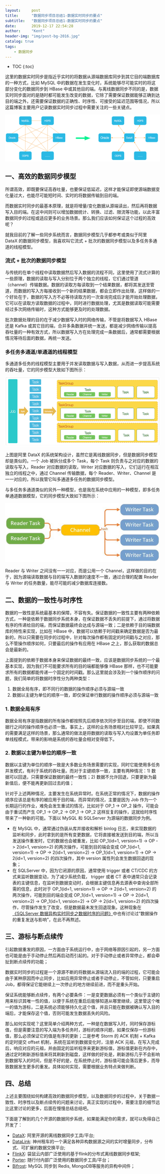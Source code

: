 ```yaml
---
layout:     post
title:      "数据同步项目总结1-数据实时同步的要点"
subtitle:   "数据同步项目总结1-数据实时同步的要点"
date:       2019-12-17 22:54:28
author:     "Kent"
header-img: "img/post-bg-2016.jpg"
catalog: true
tags:
    - 数据同步
---
```


* TOC
{:toc}

这里的数据实时同步是指近乎实时的将数据从源端数据库同步到其它目的端数据库的一种方式，比如 MySQL 中的数据在发生变化时，系统能够尽可能实时的将这部分变化的数据同步到 HBase 中或其他目的端。与离线数据同步不同的是，数据实时同步面对的是随时都可能发生改变的数据，它除了需要保证数据能够正确到达目的端之外，还需要保证数据的正确性、时序性、可接受的延迟范围等情况，所以这篇博客主要用户记录数据实时同步过程中需要关注的一些关键点。

![](/img/2019-12-17-Data-Sync-1/-1.jpg)

## **一、高效的数据同步模型**

所谓高效，即既要保证高吞吐量，也要保证低延迟，这样才能保证即使源端数据变化量过大，也能尽可能短时间、实时的将数据传输到目的端。

而数据实时同步的最基本原理，就是将增量/变化数据从源端读出，然后再将数据写入目的端。在这中间则可以增加数据统计、转换、过滤、限流等功能，以此丰富数据同步的过程或适应更多的业务场景。那么我们应该如何保证这个过程的高效呢？

就我目前的了解一些同步系统而言，数据同步模型几乎都参考或类似于阿里 DataX 的数据同步模型，我喜欢叫它流式 + 批次的数据同步模型以及多任务多通道的线程模型。

### **流式 + 批次的数据同步模型**

与传统的在单个线程中读取数据然后写入数据的流程不同，这里使用了流式计算的一些原理，数据的读取与写入分别位于两个独立的线程，它们通过管道（channel）传输数据。数据的读取方每读取到一个结果数据，都将其发送至管道，而数据的写入方每接收到一个新的结果数据，都会立即作出处理，这样做的一个好处在于，数据的写入方不必等待读取方的一次查询完成后才能开始处理数据，它可以在读取方读取数据的过程中，同时进行数据处理，尤其是数据读取可能需要经过多次网络传输时，这种方式能够更及时的处理数据。

批次数据处理的目的在于减少数据写入时的网络传输，不管是将数据写入 HBase 还是 Kafka 或其它目的端，合并多条数据并统一发送，都是减少网络传输以提高吞吐量的一种有效方式，所以数据写入方在处理完成一条数据后，通常都需要根据情况等待后面的数据，再统一发送。

### **多任务多通道/单通道的线程模型**

多通道多任务的线程模型主要用于并发读取数据与写入数据，从而进一步提高系统的吞吐量，它的同步模型大致如下图所示：

![](/img/2019-12-17-Data-Sync-1/0.jpg)

上图是阿里 DataX 的系统架构设计，虽然它是离线数据同步，但是数据同步模型却是类似的。一个 Job 被拆分成多个 Task，每个 Task 则负责与之对应的数据的读取与写入，Reader 对应数据的读取，Writer 对应数据的写入，它们运行在相互独立的线程之中，通过 Channel 传输数据，每个 Reader、Writer、Channel 是一一对应的，所以我管它叫多通道多任务的数据同步模型。

与多任务多通道类似的另外一种模型，也是我在系统中应用的一种模型，即多任务单通道数据模型，它的同步模型大致如下图所示：

![](/img/2019-12-17-Data-Sync-1/1.jpg)

Reader 与 Writer 之间没有一一对应，而是公用一个 Channel，这样做的目的在于，因为源端读取数据与目的端写入数据的速度不一致，通过合理的配置 Reader 与 Writer 的任务数量，能尽可能的减少数据库连接数。

## **二、数据的一致性与时序性**

数据的一致性是系统最基本的保障，不容有失。保证数据的一致性主要有两种依赖方式，一种是依赖于数据同步系统本身，在保证数据不丢失的前提下，通过将数据有序的传递给目的端，而保证数据最终会达成与源端一致；二是依赖于目的端数据库的特性来实现，比如在 HBase 中，数据可以依赖于时间戳来确定数据是否为最新的，所以只需要在同步的过程中，针对每次操作都有固定的时间戳与之对应，那么不管操作顺序如何，只要最后的操作有应用在 HBase 之上，那么获取的数据总会是最新的。

上面提到的依赖于数据本身来保证数据的最终一致，应该是数据同步系统的一个最基本实现，因为我们不可能要求所有的目的端都能够像 HBase 那样，也不可能要求所有的数据都能传递一个固定的时间戳。那么这里就会涉及到一个操作顺序的问题，我们简单的将数据时序性分为两种类型：

1. 数据全局有序，即不同行的数据的操作顺序必须与源端一致
2. 数据以主键为单位的顺序一致，即仅保证单行数据的操作顺序必须与源端一致

### **1. 数据全局有序**

数据全局有序是指数据的所有操作都按照先后顺序依次同步至目的端，即使不同数据行之间的操作顺序也必须一致。事实上，这样的业务场景相对比较罕见，如果真的需要满足这样的场景，那么通常的做法是将数据的读取与写入均设置为单任务即单线程模式，带来的影响是系统的吞吐量会相对变得低下。

### **2. 数据以主键为单位的顺序一致**

数据以主键为单位的顺序一致是大多数业务场景需要的实现，同时它能使用多任务并发模式，有利于系统的吞吐量。而对于主键顺序一致，主要有两种情况：1\) 数据可以回退，只需要保证数据的最终一致性；2\) 数据不允许回退，只要更新为最新值后，便不能再更新回过去的值；

针对于上述两种情况，主要发生在系统异常时。在系统正常的情况下，数据的操作顺序应该总是有序的被应用于目的端，而异常的情况，主要是因为 Job 作为一个长期运行的作业，难免会发生重试的情况，比如对于 OP_1 -> OP_2 操作，可能会由于重试而产生 OP_1 -> OP_2 -> OP_1 -> OP_2 这样反复的操作，这就给时序性带来了一种新的可能。下面以 MySQL 和 SQLServer 为源端的数据同步为例。

- 在 MySQL 中，通常通过伪装从库并接收和解析 binlog 日志，来实现数据的监听和同步，此时拿到的是所有变更数据，它将直接被发送到目的端，所以当发送操作重发时，它的数据也会被重发，比如 OP_1(id=1, version=1) -> OP -> 2(id=1, version=2) 的两次操作，可能到目的端会变成 OP_1(id=1, version=1) -> OP -> 2(id=1, version=2) -> OP_1(id=1, version=1) -> OP -> 2(id=1, version=2) 的四次操作，其中 version 属性列会发生数据回退的现象；
- 在 SQLServer 中，因为它闭源的原因，通常使用 trigger 或者 CT/CDC 的方式来监听数据变动，为了减少系统负载， trigger 或者 CT 表中通常只会记录表的主键信息，在监听到数据变动时，会根据主键信息再去源表中查询全部所需的信息，此时对于 OP_1(id=1, version=1) -> OP -> 2(id=1, version=2) 的两次操作，可能到目的端会变成 OP_1(id=1, version=1) -> OP -> 2(id=1, version=2) -> OP_1(id=1, version=2) -> OP -> 2(id=1, version=2) 的四次操作，尽管操作发生了改变，但是数据最未发生回退现象。这种现象在[《SQLServer 数据异构实时同步之数据时序的问题》](https://blog.csdn.net/t894690230/article/details/89166421)中也有讨论过“数据操作的重复发送与影响”，在此不再熬述。

## **三、游标与断点续传**

引起数据重发的原因，一方面由于系统运行中，由于网络等原因引起的，另一方面也可能是由于手动停止然后再启动而引起的。对于手动停止或者异常停止，都会牵扯到断点续传的功能；

数据实时同步的过程是一个源源不断的将数据从源端流入目的端的过程，它可能会由于某种原因而中止同步，比如应用异常停止或者手动停止，不管如何，只要重启 Job，都得保证它能继续上一次停止的地方继续前进，而不是重头开始。

保证系统能够断点续传，有两个必要条件：一是变更数据必须有一个类似于主键的用来标识其唯一性的值，以便于系统在重启后能够知道从哪里继续，这里管这个唯一的值为游标，二是系统必须能够持久化这个值，并且只能在数据被确认写入目的端后，才能保存这个值，否则可能发生数据丢失的风险。

那么如何实现呢？这里简单介绍两种方式，一种是在数据写入时，同时保存游标值，但是需要注意的写入端为多任务时，游标的顺序问题，如果仅保存一份游标值，那么必须保证它的值是有序的更新；二是参考 Storm 的 ACK 机制 + Kafka 的定时提交 offset 机制，系统在监听到数据变化时，注册 ACK 元祖，在写入完成后，响应对应的元祖，并由固定的监听程序来更新游标值，游标值更新在内存中，通过定时刷新游标值来将其刷新到磁盘，这样做的好处是，刷新游标几乎不会影响到数据写入的时间，但是不好的是，在系统停止时，游标值可能会落后更多，而导致数据发生更多的重发。具体如何实现，需要根据业务特点来做判断。

## **四、总结**

上述主要围绕如何构建高效的数据同步模型，以及数据同步的过程中，关于数据一致性、时序性以及断点续传的问题来讨论，真正实现的过程中，需要注意的细节远比这里讨论的更多，后面在慢慢总结总结吧。

下面是了解到的几个开源的数据同步系统，如果能满足你的需求，就可以免得自己开发了：

- [DataX](https://github.com/alibaba/DataX): 阿里开源的离线数据同步工具/平台;
- [DataLink](https://github.com/ucarGroup/DataLink): 神州租车的一个满足各种异构数据源之间的实时增量同步，分布式、可扩展的数据交换平台;
- [FlinkX](https://github.com/DTStack/flinkx): 袋鼠云内部广泛使用的基于flink的分布式离线数据同步框架;
- [Porter](https://github.com/sxfad/porter): 随行付内部广泛使用的数据同步工具/平台；
- [Bifrost](https://github.com/brokercap/Bifrost): MySQL 同步到 Redis, MongoDB等服务的异构中间件；

